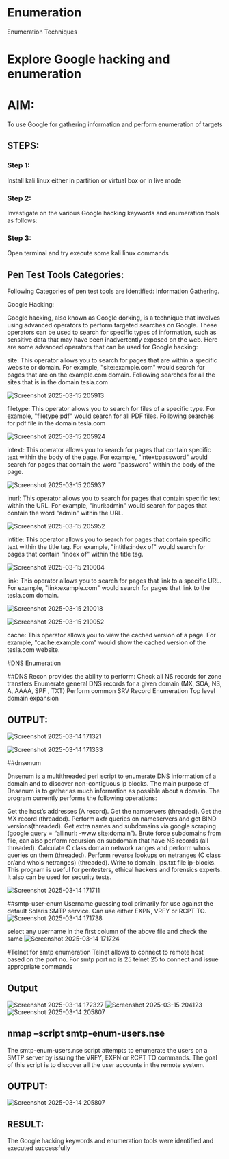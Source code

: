 # Enumeration
Enumeration Techniques

# Explore Google hacking and enumeration 

# AIM:

To use Google for gathering information and perform enumeration of targets

## STEPS:

### Step 1:

Install kali linux either in partition or virtual box or in live mode

### Step 2:

Investigate on the various Google hacking keywords and enumeration tools as follows:


### Step 3:
Open terminal and try execute some kali linux commands

## Pen Test Tools Categories:  

Following Categories of pen test tools are identified:
Information Gathering.

Google Hacking:

Google hacking, also known as Google dorking, is a technique that involves using advanced operators to perform targeted searches on Google. These operators can be used to search for specific types of information, such as sensitive data that may have been inadvertently exposed on the web. Here are some advanced operators that can be used for Google hacking:

site: This operator allows you to search for pages that are within a specific website or domain. For example, "site:example.com" would search for pages that are on the example.com domain.
Following searches for all the sites that is in the domain tesla.com



![Screenshot 2025-03-15 205913](https://github.com/user-attachments/assets/cae5f81d-17d1-4d78-b7f1-df2c63306d44)




filetype: This operator allows you to search for files of a specific type. For example, "filetype:pdf" would search for all PDF files.
Following searches for pdf file in the domain tesla.com



![Screenshot 2025-03-15 205924](https://github.com/user-attachments/assets/971a4af6-0bb0-4823-a820-28db85dfeed9)




intext: This operator allows you to search for pages that contain specific text within the body of the page. For example, "intext:password" would search for pages that contain the word "password" within the body of the page.




![Screenshot 2025-03-15 205937](https://github.com/user-attachments/assets/fbf47654-89ee-41f3-825e-bee0307c6a0d)





inurl: This operator allows you to search for pages that contain specific text within the URL. For example, "inurl:admin" would search for pages that contain the word "admin" within the URL.




![Screenshot 2025-03-15 205952](https://github.com/user-attachments/assets/15371adc-3c8a-4106-8a87-08a4b2dd1aa3)




intitle: This operator allows you to search for pages that contain specific text within the title tag. For example, "intitle:index of" would search for pages that contain "index of" within the title tag.




![Screenshot 2025-03-15 210004](https://github.com/user-attachments/assets/efe5cd93-5bc0-4650-8ba9-a8dcfcec637d)




link: This operator allows you to search for pages that link to a specific URL. For example, "link:example.com" would search for pages that link to the tesla.com domain.





![Screenshot 2025-03-15 210018](https://github.com/user-attachments/assets/7314d51b-8b20-4610-aa0a-a481c2dd7b95)

![Screenshot 2025-03-15 210052](https://github.com/user-attachments/assets/6efb6766-8a3c-4da5-ae9e-4289e95662da)



cache: This operator allows you to view the cached version of a page. For example, "cache:example.com" would show the cached version of the tesla.com website.



 
#DNS Enumeration


##DNS Recon
provides the ability to perform:
Check all NS records for zone transfers
Enumerate general DNS records for a given domain (MX, SOA, NS, A, AAAA, SPF , TXT)
Perform common SRV Record Enumeration
Top level domain expansion
## OUTPUT:
![Screenshot 2025-03-14 171321](https://github.com/user-attachments/assets/76acd299-0617-44c7-aec7-04176a251ced)

![Screenshot 2025-03-14 171333](https://github.com/user-attachments/assets/4bb7ed11-a7ec-4517-a3ae-6605ee57669b)






##dnsenum

Dnsenum is a multithreaded perl script to enumerate DNS information of a domain and to discover non-contiguous ip blocks. The main purpose of Dnsenum is to gather as much information as possible about a domain. The program currently performs the following operations:

Get the host’s addresses (A record).
Get the namservers (threaded).
Get the MX record (threaded).
Perform axfr queries on nameservers and get BIND versions(threaded).
Get extra names and subdomains via google scraping (google query = “allinurl: -www site:domain”).
Brute force subdomains from file, can also perform recursion on subdomain that have NS records (all threaded).
Calculate C class domain network ranges and perform whois queries on them (threaded).
Perform reverse lookups on netranges (C class or/and whois netranges) (threaded).
Write to domain_ips.txt file ip-blocks.
This program is useful for pentesters, ethical hackers and forensics experts. It also can be used for security tests.

![Screenshot 2025-03-14 171711](https://github.com/user-attachments/assets/b048467f-84e6-42e5-b0f8-c7934054d5f2)



##smtp-user-enum
Username guessing tool primarily for use against the default Solaris SMTP service. Can use either EXPN, VRFY or RCPT TO.
![Screenshot 2025-03-14 171738](https://github.com/user-attachments/assets/50f89803-32d8-40b1-b4ca-053eaafe7666)


select any username in the first column of the above file and check the same
![Screenshot 2025-03-14 171724](https://github.com/user-attachments/assets/f46013e1-f1ff-4c4b-86b2-2076d5b63d81)



#Telnet for smtp enumeration
Telnet allows to connect to remote host based on the port no. For smtp port no is 25
telnet <host address> 25 to connect
and issue appropriate commands
  
 ## Output
  ![Screenshot 2025-03-14 172327](https://github.com/user-attachments/assets/3429914e-bf18-4b0c-bee9-4cdafe1ed879)
![Screenshot 2025-03-15 204123](https://github.com/user-attachments/assets/ff27922d-6560-4dac-8193-9379f7a97512)
![Screenshot 2025-03-14 205807](https://github.com/user-attachments/assets/fe400755-2746-4d28-aa5a-066d07c12f2d)


## nmap –script smtp-enum-users.nse <hostname>

The smtp-enum-users.nse script attempts to enumerate the users on a SMTP server by issuing the VRFY, EXPN or RCPT TO commands. The goal of this script is to discover all the user accounts in the remote system.

## OUTPUT:
![Screenshot 2025-03-14 205807](https://github.com/user-attachments/assets/3140ac46-12a6-4dff-8c8d-498ab477e06a)

## RESULT:
The Google hacking keywords and enumeration tools were identified and executed successfully

